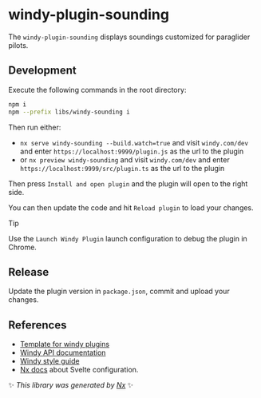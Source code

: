 # windy-plugin-sounding

The `windy-plugin-sounding` displays soundings customized for paraglider pilots.

## Development

Execute the following commands in the root directory:

```bash
npm i
npm --prefix libs/windy-sounding i
```

Then run either:

- `nx serve windy-sounding --build.watch=true` and visit `windy.com/dev` and enter `https://localhost:9999/plugin.js` as the url to the plugin
- or `nx preview windy-sounding` and visit `windy.com/dev` and enter `https://localhost:9999/src/plugin.ts` as the url to the plugin

Then press `Install and open plugin` and the plugin will open to the right side.

You can then update the code and hit `Reload plugin` to load your changes.

> [!TIP]
> Use the `Launch Windy Plugin` launch configuration to debug the plugin in Chrome.

## Release

Update the plugin version in `package.json`, commit and upload your changes.

## References

- [Template for windy plugins](https://github.com/windycom/windy-plugin-template)
- [Windy API documentation](https://docs.windy-plugins.com/)
- [Windy style guide](https://docs.windy-plugins.com/styles/index.html)
- [Nx docs](https://nx.dev/showcase/example-repos/add-svelte) about Svelte configuration.

✨ _This library was generated by [Nx](https://nx.dev)_ ✨
